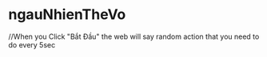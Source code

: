 # ngauNhienTheVo
//When you Click "Bắt Đầu" the web will say random action that you need to do every 5sec
